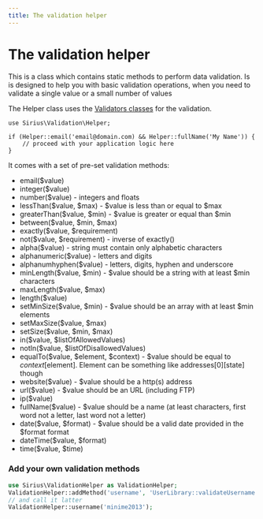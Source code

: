 ```yaml
---
title: The validation helper
---
```


# The validation helper

This is a class which contains static methods to perform data validation. 
Is is designed to help you with basic validation operations, when you need to validate a single value or a small number of values

The Helper class uses the [Validators classes](validation_rules.md) for the validation.

```
use Sirius\Validation\Helper;

if (Helper::email('email@domain.com) && Helper::fullName('My Name')) {
	// proceed with your application logic here
}
```

It comes with a set of pre-set validation methods:

- email($value)
- integer($value)
- number($value) - integers and floats
- lessThan($value, $max) - $value is less than or equal to $max
- greaterThan($value, $min) - $value is greater or equal than $min
- between($value, $min, $max)
- exactly($value, $requirement)
- not($value, $requirement) - inverse of exactly()
- alpha($value) - string must contain only alphabetic characters
- alphanumeric($value) - letters and digits
- alphanumhyphen($value) - letters, digits, hyphen and underscore
- minLength($value, $min) - $value should be a string with at least $min characters
- maxLength($value, $max)
- length($value)
- setMinSize($value, $min) - $value should be an array with at least $min elements
- setMaxSize($value, $max)
- setSize($value, $min, $max)
- in($value, $listOfAllowedValues)
- notIn($value, $listOfDisallowedValues)
- equalTo($value, $element, $context) - $value should be equal to $context[$element]. Element can be something like addresses[0][state] though
- website($value) - $value should be a http(s) address
- url($value) - $value should be an URL (including FTP)
- ip($value)
- fullName($value) - $value should be a name (at least characters, first word not a letter, last word not a letter)
- date($value, $format) - $value should be a valid date provided in the $format format
- dateTime($value, $format)
- time($value, $time)

### Add your own validation methods

```php
use Sirius\ValidationHelper as ValidationHelper;
ValidationHelper::addMethod('username', 'UserLibrary::validateUsername');
// and call it latter
ValidationHelper::username('minime2013');
```